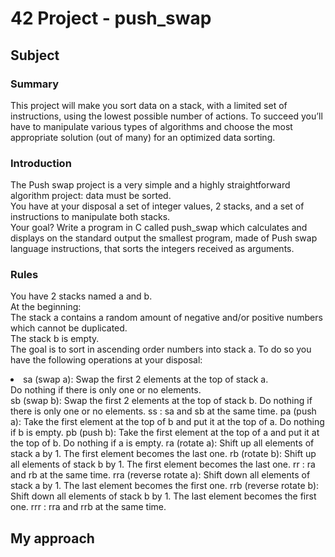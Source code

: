 # 42 Project - push_swap

## Subject
### Summary
This project will make you sort data on a stack, with a limited set of instructions, using the lowest possible number of actions. To succeed you’ll have to manipulate various types of algorithms and choose the most appropriate solution (out of many) for an optimized data sorting.

### Introduction
The Push swap project is a very simple and a highly straightforward algorithm project: data must be sorted.</br>
You have at your disposal a set of integer values, 2 stacks, and a set of instructions to manipulate both stacks.</br>
Your goal? Write a program in C called push_swap which calculates and displays on the standard output the smallest program, made of Push swap language instructions, that sorts the integers received as arguments.

### Rules
You have 2 stacks named a and b.</br>
At the beginning:</br>
The stack a contains a random amount of negative and/or positive numbers which cannot be duplicated.</br>
The stack b is empty.</br>
The goal is to sort in ascending order numbers into stack a. To do so you have the following operations at your disposal:</br>
<li>sa (swap a): Swap the first 2 elements at the top of stack a.</br>
Do nothing if there is only one or no elements.</li>
sb (swap b): Swap the first 2 elements at the top of stack b.
Do nothing if there is only one or no elements.
ss : sa and sb at the same time.
pa (push a): Take the first element at the top of b and put it at the top of a.
Do nothing if b is empty.
pb (push b): Take the first element at the top of a and put it at the top of b.
Do nothing if a is empty.
ra (rotate a): Shift up all elements of stack a by 1.
The first element becomes the last one.
rb (rotate b): Shift up all elements of stack b by 1.
The first element becomes the last one.
rr : ra and rb at the same time.
rra (reverse rotate a): Shift down all elements of stack a by 1.
The last element becomes the first one.
rrb (reverse rotate b): Shift down all elements of stack b by 1.
The last element becomes the first one.
rrr : rra and rrb at the same time.

## My approach
